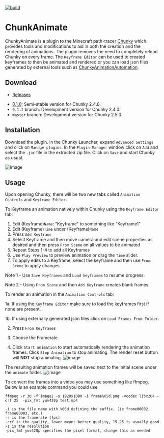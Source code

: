 [![build](https://github.com/ThatRedox/ChunkyAnimation/actions/workflows/build.yml/badge.svg)](https://github.com/ThatRedox/ChunkyAnimation/actions/workflows/build.yml)

# ChunkAnimate
ChunkyAnimate is a plugin to the Minecraft path-tracer [Chunky](https://github.com/chunky-dev/chunky) which provides tools and modifications to aid in both the creation and the rendering of animations. The plugin removes the need to completely reload Chunky on every frame. The `Keyframe Editor` can be used to created keyframes to then be animated and rendered or you can load json files generated by external tools such as [ChunkyAnimationAutomation](https://github.com/jackjt8/ChunkyAnimationAutomation).

## Download
* [Releases](https://github.com/ThatRedox/ChunkyAnimation/releases)

- [0.1.0](https://github.com/ThatRedox/ChunkyAnimation/releases/tag/v0.1.0): Semi-stable version for Chunky 2.4.0.
- `0.1.2` branch: Development version for Chunky 2.4.0.
- `master` branch: Development version for Chunky 2.5.0.

## Installation

Download the plugin. In the Chunky Launcher, expand `Advanced Settings` and click on 
`Manage plugins`. In the `Plugin Manager` window click on `Add` and select the `.jar` file in the extracted zip file. 
Click on `Save` and start Chunky as usual.

![image](https://user-images.githubusercontent.com/42661490/131207533-99f55041-5a2b-401f-979d-875d51971be1.png)

## Usage
Upon opening Chunky, there will be two new tabs called `Animation Controls` and `Keyframe Editor`.

To Keyframe an animation natively within Chunky using the `Keyframe Editor` tab:

1. Edit (Keyframe)`Name`: "Keyframe" to something like "Keyframe1"
2. Edit (Keyframe)`Time` under (Keyframe)`Name`
3. Press `Add Keyframe`
4. Select Keyframe and then move camera and edit scene properties as desired and then press `From Scene` on all values to be animated
5. Repeat Steps 1-4 to add all Keyframes
6. Use `Play Preview` to preview animation or drag the `Time` slider.
7. To apply edits to a Keyframe; select the keyframe and then use `From Scene` to apply changes.

Note 1 - Use `Save Keyframes` and `Load keyframes` to resume progress.

Note 2 - Using `From Scene` and then `Add Keyframe` creates blank frames.


To render an animation in the `Animation Controls` tab:

  1a. If using the `Keyframe Editor` make sure to load the keyframes first if none are present.

  1b. If using externally generated json files click on `Load Frames From Folder`.

2. Press `From Keyframes`

3. Choose the Framerate.

4. Click `Start animation` to start automatically rendering the animation frames. Click
`Stop Animation` to stop animating. The render reset button will **NOT** stop animating.
![image](https://user-images.githubusercontent.com/42661490/131207357-d5a5fe74-8bc5-4a95-be53-2922bfa41f81.png)

The resulting animation frames will be saved next to the initial scene under the `animate` folder.
![image](https://user-images.githubusercontent.com/42661490/131207367-c7aabbb2-c0da-4e31-89a4-6de193ecd587.png)

To convert the frames into a video you may use something like ffmpeg. Below is an example command you could use

```
ffmpeg -r 30 -f image2 -s 1920x1080 -i frame%05d.png -vcodec libx264 -crf 25  -pix_fmt yuv420p test.mp4
```

```
-i is the file name with %05d defining the suffix. (ie frame00002, frame00003, etc.)
-r is the framerate (fps)
-crf is the quality, lower means better quality, 15-25 is usually good
-s is the resolution
-pix_fmt yuv420p specifies the pixel format, change this as needed
```

